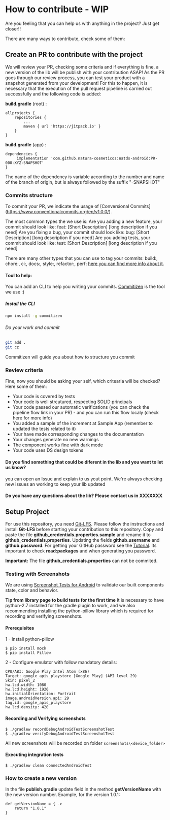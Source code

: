 # How to contribute - WIP

Are you feeling that you can help us with anything in the project? Just get closer!!

There are many ways to contribute, check some of them:
## Create an PR to contribute with the project
We will review your PR, checking some criteria and if everything is fine, a new version of the lib will be publish with your contribution ASAP!
As the PR goes through our review process, you can test your product with a snapshot generated from your development! 
For this to happen, it is necessary that the execution of the pull request pipeline is carried out successfully and the following code is added: 


**build.gradle** (root) :

    allprojects {
		repositories {
			...
			maven { url 'https://jitpack.io' }
		}
	}


**build.gradle** (app) :


    dependencies {
	     implementation 'com.github.natura-cosmeticos:natds-android:PR-000-XYZ-SNAPSHOT'
	}

The name of the dependency is variable according to the number and name of the branch of origin, but is always followed by the suffix "-SNAPSHOT"

### Commits structure
To commit your PR, we indicate the usage of [Conversional Commits] (https://www.conventionalcommits.org/en/v1.0.0/).

The most common types the we use is:
Are you adding a new feature, your commit should look like: feat: [Short Description] [long description if you need]
Are you fixing a bug, your commit should look like: bug: [Short Description] [long description if you need]
Are you adding tests, your commit should look like: test: [Short Description] [long description if you need]

There are many other types that you can use to tag your commits: build:, chore:, ci:, docs:, style:, refactor:, perf:
[here you can find more info about it](https://www.conventionalcommits.org/en/v1.0.0/).

#### Tool to help:
You can add an CLI to help you writing your commits. [Commitizen](https://github.com/commitizen/cz-cli) is the tool we use :)
##### Install the CLI
```bash
npm install -g commitizen
```
###### Do your work and commit
```bash
git add .
git cz
```

Commitizen will guide you about how to structure you commit

### Review criteria
Fine, now you should be asking your self, which critearia will be checked? Here some of them:
- Your code is covered by tests
- Your code is well strcutured, respecting SOLID principals
- Your code passed our automatic verifications (you can check the pipeline flow link in your PR) - and you can run this flow localy (check here for more info)
- You added a sample of the increment at Sample App (remember to updated the tests related to it)
- Your have made corresponding changes to the documentation
- Your changes generate no new warnings
- The component works fine with dark mode
- Your code uses DS design tokens

#### Do you find something that could be diferent in the lib and you want to let us know?
you can open an Issue and explain to us yout point. We're always checking new issues an working to keep your lib updated

#### Do you have any questions about the lib? Please contact us in XXXXXXX

## Setup Project
For use this repository, you need [Git-LFS](https://git-lfs.github.com/). Please follow the instructions and install **Git-LFS** before starting your contribution to this repository.
Copy and paste the file **github_credentials.properties.sample** and rename it to **github_credentials.properties**. Updating the fields **github.username** and **github.password**. For getting your GitHub password see the [Tutorial](https://help.github.com/en/github/authenticating-to-github/creating-a-personal-access-token-for-the-command-line). Its important to check **read:packages** and when generating you password.

**Important:** The file **github_credentials.properties** can not be commited.

### Testing with Screenshots
We are using [Screenshot Tests for Android](https://github.com/facebook/screenshot-tests-for-android) to validate our built components state, color and behavior.

**Tip from library page to build tests for the first time**
It is necessary to have python-2.7 installed for the gradle plugin to work, and we also recommending installing the python-pillow library which is required for recording and verifying screenshots.

#### Prerequisites
1 - Install python-pillow
```
$ pip install mock
$ pip install Pillow
```

2 - Configure emulator with follow mandatory details:
```
CPU/ABI: Google Play Intel Atom (x86)
Target: google_apis_playstore [Google Play] (API level 29)
Skin: pixel_2
hw.lcd.width: 1080
hw.lcd.height: 1920
hw.initialOrientation: Portrait
image.androidVersion.api: 29
tag.id: google_apis_playstore
hw.lcd.density: 420
```

#### Recording and Verifying screenshots
```
$ ./gradlew recordDebugAndroidTestScreenshotTest
$ ./gradlew verifyDebugAndroidTestScreenshotTest
```
All new screenshots will be recorded on folder `screenshots\<device_folder>`

#### Executing integration tests
```
$ ./gradlew clean connectedAndroidTest
```

### How to create a new version
In the file **publish.gradle** update field in the method **getVersionName** with the new version number. Example, for the version 1.0.1:

    def getVersionName = { ->
        return "1.0.1"
    }
